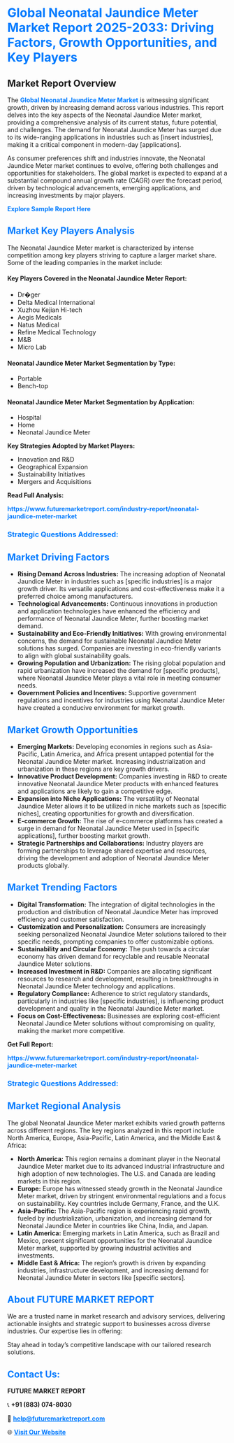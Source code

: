 <h1 style="color: #007BFF;">Global Neonatal Jaundice Meter Market Report 2025-2033: Driving Factors, Growth Opportunities, and Key Players</h1>

<section id="overview">
<h2>Market Report Overview</h2>
<p>The <a href="https://www.futuremarketreport.com/industry-report/neonatal-jaundice-meter-market" style="color: #007BFF; text-decoration: none;"><strong>Global Neonatal Jaundice Meter Market</strong></a> is witnessing significant growth, driven by increasing demand across various industries. This report delves into the key aspects of the Neonatal Jaundice Meter market, providing a comprehensive analysis of its current status, future potential, and challenges. The demand for Neonatal Jaundice Meter has surged due to its wide-ranging applications in industries such as [insert industries], making it a critical component in modern-day [applications].</p>
<p>As consumer preferences shift and industries innovate, the Neonatal Jaundice Meter market continues to evolve, offering both challenges and opportunities for stakeholders. The global market is expected to expand at a substantial compound annual growth rate (CAGR) over the forecast period, driven by technological advancements, emerging applications, and increasing investments by major players.</p>
</section>

<section id="overview">
<p><a href="https://www.futuremarketreport.com/request-sample/reportId=112815" style="color: #007BFF; text-decoration: none;"><strong>Explore Sample Report Here</strong></a></p>
</section>

<section id="key-players">
<h2 style="color: #007BFF;">Market Key Players Analysis</h2>
<p>The Neonatal Jaundice Meter market is characterized by intense competition among key players striving to capture a larger market share. Some of the leading companies in the market include:</p>
<h4>Key Players Covered in the Neonatal Jaundice Meter Report:</h4>
<ul><li>Dr�ger</li><li>Delta Medical International</li><li>Xuzhou Kejian Hi-tech</li><li>Aegis Medicals</li><li>Natus Medical</li><li>Refine Medical Technology</li><li>M&amp;B</li><li>Micro Lab</li></ul>
<h4>Neonatal Jaundice Meter Market Segmentation by Type:</h4>
<ul><li>Portable</li><li>Bench-top</li></ul>

<h4>Neonatal Jaundice Meter Market Segmentation by Application:</h4>
<ul><li>Hospital</li><li>Home</li><li>Neonatal Jaundice Meter</li></ul>
<p><strong>Key Strategies Adopted by Market Players:</strong></p>
<ul>
<li>Innovation and R&D</li>
<li>Geographical Expansion</li>
<li>Sustainability Initiatives</li>
<li>Mergers and Acquisitions</li>
</ul>
</section>

<section>
<p><strong>Read Full Analysis: </strong></p><a href="https://www.futuremarketreport.com/industry-report/neonatal-jaundice-meter-market" style="color: #007BFF; text-decoration: none;"><strong>https://www.futuremarketreport.com/industry-report/neonatal-jaundice-meter-market</strong></a>
<h3 style="color: #007BFF;">Strategic Questions Addressed:</h3>
</section>

<section id="driving-factors">
<h2 style="color: #007BFF;">Market Driving Factors</h2>
<ul>
<li><strong>Rising Demand Across Industries:</strong> The increasing adoption of Neonatal Jaundice Meter in industries such as [specific industries] is a major growth driver. Its versatile applications and cost-effectiveness make it a preferred choice among manufacturers.</li>
<li><strong>Technological Advancements:</strong> Continuous innovations in production and application technologies have enhanced the efficiency and performance of Neonatal Jaundice Meter, further boosting market demand.</li>
<li><strong>Sustainability and Eco-Friendly Initiatives:</strong> With growing environmental concerns, the demand for sustainable Neonatal Jaundice Meter solutions has surged. Companies are investing in eco-friendly variants to align with global sustainability goals.</li>
<li><strong>Growing Population and Urbanization:</strong> The rising global population and rapid urbanization have increased the demand for [specific products], where Neonatal Jaundice Meter plays a vital role in meeting consumer needs.</li>
<li><strong>Government Policies and Incentives:</strong> Supportive government regulations and incentives for industries using Neonatal Jaundice Meter have created a conducive environment for market growth.</li>
</ul>
</section>

<section id="growth-opportunities">
<h2 style="color: #007BFF;">Market Growth Opportunities</h2>
<ul>
<li><strong>Emerging Markets:</strong> Developing economies in regions such as Asia-Pacific, Latin America, and Africa present untapped potential for the Neonatal Jaundice Meter market. Increasing industrialization and urbanization in these regions are key growth drivers.</li>
<li><strong>Innovative Product Development:</strong> Companies investing in R&D to create innovative Neonatal Jaundice Meter products with enhanced features and applications are likely to gain a competitive edge.</li>
<li><strong>Expansion into Niche Applications:</strong> The versatility of Neonatal Jaundice Meter allows it to be utilized in niche markets such as [specific niches], creating opportunities for growth and diversification.</li>
<li><strong>E-commerce Growth:</strong> The rise of e-commerce platforms has created a surge in demand for Neonatal Jaundice Meter used in [specific applications], further boosting market growth.</li>
<li><strong>Strategic Partnerships and Collaborations:</strong> Industry players are forming partnerships to leverage shared expertise and resources, driving the development and adoption of Neonatal Jaundice Meter products globally.</li>
</ul>
</section>

<section id="trending-factors">
<h2 style="color: #007BFF;">Market Trending Factors</h2>
<ul>
<li><strong>Digital Transformation:</strong> The integration of digital technologies in the production and distribution of Neonatal Jaundice Meter has improved efficiency and customer satisfaction.</li>
<li><strong>Customization and Personalization:</strong> Consumers are increasingly seeking personalized Neonatal Jaundice Meter solutions tailored to their specific needs, prompting companies to offer customizable options.</li>
<li><strong>Sustainability and Circular Economy:</strong> The push towards a circular economy has driven demand for recyclable and reusable Neonatal Jaundice Meter solutions.</li>
<li><strong>Increased Investment in R&D:</strong> Companies are allocating significant resources to research and development, resulting in breakthroughs in Neonatal Jaundice Meter technology and applications.</li>
<li><strong>Regulatory Compliance:</strong> Adherence to strict regulatory standards, particularly in industries like [specific industries], is influencing product development and quality in the Neonatal Jaundice Meter market.</li>
<li><strong>Focus on Cost-Effectiveness:</strong> Businesses are exploring cost-efficient Neonatal Jaundice Meter solutions without compromising on quality, making the market more competitive.</li>
</ul>
</section>

<section>
<p><strong>Get Full Report: </strong></p><a href="https://www.futuremarketreport.com/industry-report/neonatal-jaundice-meter-market" style="color: #007BFF; text-decoration: none;"><strong>https://www.futuremarketreport.com/industry-report/neonatal-jaundice-meter-market</strong></a>
<h3 style="color: #007BFF;">Strategic Questions Addressed:</h3>
</section>


<section id="regional-analysis">
<h2 style="color: #007BFF;">Market Regional Analysis</h2>
<p>The global Neonatal Jaundice Meter market exhibits varied growth patterns across different regions. The key regions analyzed in this report include North America, Europe, Asia-Pacific, Latin America, and the Middle East & Africa:</p>
<ul>
<li><strong>North America:</strong> This region remains a dominant player in the Neonatal Jaundice Meter market due to its advanced industrial infrastructure and high adoption of new technologies. The U.S. and Canada are leading markets in this region.</li>
<li><strong>Europe:</strong> Europe has witnessed steady growth in the Neonatal Jaundice Meter market, driven by stringent environmental regulations and a focus on sustainability. Key countries include Germany, France, and the U.K.</li>
<li><strong>Asia-Pacific:</strong> The Asia-Pacific region is experiencing rapid growth, fueled by industrialization, urbanization, and increasing demand for Neonatal Jaundice Meter in countries like China, India, and Japan.</li>
<li><strong>Latin America:</strong> Emerging markets in Latin America, such as Brazil and Mexico, present significant opportunities for the Neonatal Jaundice Meter market, supported by growing industrial activities and investments.</li>
<li><strong>Middle East & Africa:</strong> The region’s growth is driven by expanding industries, infrastructure development, and increasing demand for Neonatal Jaundice Meter in sectors like [specific sectors].</li>
</ul>
</section>

<footer>
<h2 style="color: #007BFF;">About FUTURE MARKET REPORT</h2>
<p>We are a trusted name in market research and advisory services, delivering actionable insights and strategic support to businesses across diverse industries. Our expertise lies in offering:</p>

<p>Stay ahead in today’s competitive landscape with our tailored research solutions.</p>

<h2 style="color: #007BFF;">Contact Us:</h2>
<p><strong>FUTURE MARKET REPORT</strong></p>
<p>📞 <strong>+91 (883) 074-8030</strong></p>
<p>📧 <strong><a href="mailto:help@futuremarketreport.com" style="color: #007BFF;">help@futuremarketreport.com</a></strong></p>
<p>🌐 <strong><a href="https://www.futuremarketreport.com/" style="color: #007BFF;">Visit Our Website</a></strong></p>
</footer>